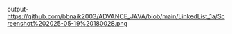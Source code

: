 output-https://github.com/bbnaik2003/ADVANCE_JAVA/blob/main/LinkedList_1a/Screenshot%202025-05-19%20180028.png

